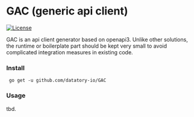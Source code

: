 # GAC (generic api client)

[![License](http://img.shields.io/badge/license-mit-blue.svg?style=flat-square)](https://raw.githubusercontent.com/datatory-io/GAC/master/LICENSE)

GAC is an api client generator based on openapi3. Unlike other solutions, the runtime or boilerplate part should be kept
very small to avoid complicated integration measures in existing code.

### Install

``` go get -u github.com/datatory-io/GAC```

### Usage

tbd.